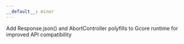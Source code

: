 ```yaml
---
__default__: minor
---
```


Add Response.json() and AbortController polyfills to Gcore runtime for improved API compatibility